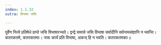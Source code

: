 ```yaml
---
index: 1.1.32
sutra: विभाषा जसि

---
```

पूर्वेण नित्ये प्रतिषेधे प्राप्ते जसि विभाषारभ्यते। द्वन्द्वे समासे जसि विभाषा सर्वादीनि सर्वनामसंज्ञानि न भवन्ति। कतरकतमे, कतरकतमाः। जसः कार्यं प्रति विभाषा, अकज् हि न भवति। कतरकतमकाः॥